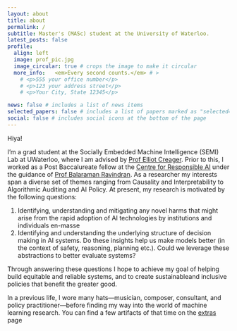 ```yaml
---
layout: about
title: about
permalink: /
subtitle: Master's (MASc) student at the University of Waterloo. 
latest_posts: false
profile:
  align: left
  image: prof_pic.jpg
  image_circular: true # crops the image to make it circular
  more_info:   <em>Every second counts.</em> # >
    # <p>555 your office number</p>
    # <p>123 your address street</p>
    # <p>Your City, State 12345</p>

news: false # includes a list of news items
selected_papers: false # includes a list of papers marked as "selected={true}"
social: false # includes social icons at the bottom of the page
---
```


Hiya!

I’m a grad student at the Socially Embedded Machine Intelligence (SEMI) Lab at UWaterloo, where I am advised by [Prof Elliot Creager](https://ecreager.github.io). Prior to this, I worked as a Post Baccalureate fellow at the [Centre for Responsible AI](https://cerai.iitm.ac.in) under the guidance of [Prof  Balaraman Ravindran](https://dsai.iitm.ac.in/~ravi/). As a researcher my interests span a diverse set of themes ranging from Causality and Interpretability to Algorithmic Auditing and AI Policy. At present, my research is motivated by the following questions:
  1. Identifying, understanding and mitigating any novel harms that might arise from the rapid adoption of AI technologies by institutions and individuals en-masse
  2. Identifying and understanding the underlying structure of decision making in AI systems. Do these insights help us make models better (in the context of safety, reasoning, planning etc.). Could we leverage these abstractions to better evaluate systems?

Through answering these questions I hope to achieve my goal of helping build equitable and reliable systems, and to create sustainableand inclusive policies that benefit the greater good.

In a previous life, I wore many hats—musician, composer, consultant, and policy practitioner—before finding my way into the world of machine learning research. You can find a few artifacts of that time on the [extras](/extras/) page


